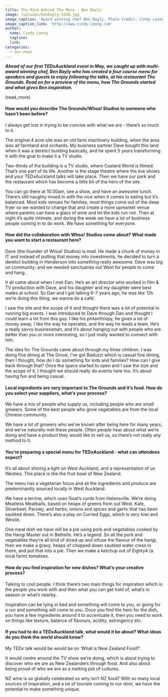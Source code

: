 ```yaml
---
title: The Mind Behind The Menu - Ben Bayly
image: /uploads/benbayly-5240.jpg
image_caption: 'Award winning chef Ben Bayly. Photo Credit: Cindy Leong'
image_caption_link: 'http://www.cindy-leong.com'
author:
  name: Cindy Leong
  tagline:
  link:
categories:
  - our-news
---
```


***Ahead of our first TEDxAuckland event in May, we caught up with multi-award winning chef, Ben Bayly who has created a four course menu for speakers and guests to enjoy following the talks, at his restaurant The Grounds. Read on for a preview of the menu, how The Grounds started and what gives Ben inspiration.***

(read\_more)

#### How would you describe The Grounds/Whoa\! Studios to someone who hasn’t been before?

I always get lost in trying to be concise with what we are - there’s so much to it.

The original 4 acre site was an old farm machinery building, when the area was all farmland and orchards. My business partner Dave bought this land when it was a derelict building basically, and he spent 5 years transforming it with the goal to make it a TV studio. 

Two-thirds of the building is a TV studio, where Custard World is filmed. That’s one part of its life. Another is the stage theatre where the live shows and your TEDxAuckland talks will take place. Then we have our park and the restaurant which has become a little bit of the hero of the site.

You can go there at 10:30am, see a show, and have an awesome lunch. There’s still naughty mixed in with the nice when it comes to eating but it’s balanced. Most kids venues for families, most things come out of the deep fryer so we wanted to change that and create a more upmarket venue where parents can have a glass of wine and let the kids run riot. Then at night it’s quite intimate, and during the week we have a lot of business people coming in to do work. We have something for everyone.

#### How did the collaboration with Whoa\! Studios come about? What made you want to start a restaurant here?

Dave (the founder of Whoa\! Studios) is mad. He made a chunk of money in IT and instead of putting that money into investments, he decided to turn a derelict building in Henderson into something really awesome. Dave was big on community; and we needed sanctuaries out West for people to come and hang. 

It all came about when I met Dan. He’s an art director who worked in film & TV production with Dave, and his daughter and my daughter were best mates at school. So Dan and I got talking 6-7 years ago, he was like ‘Oh we’re doing this thing, we wanna do a café’. 

I saw the site and the scope of it and thought there was a lot of potential in running big events. I was introduced to Dave through Dan and thought I could learn a lot from this guy. I like his philanthropy, he gives a lot of money away, I like the way he operates, and the way he leads a team. He’s a really savvy businessman, and it’s about hanging out with people who are better than you or more interesting, so I just really wanted to connect with him.

The idea for The Grounds came about through my three children. I was doing fine dining at The Grove, I’ve got Baduzzi which is casual fine dining, then I thought, how do I do something for kids and families? How can I give back through that? Once the space started to open and I saw the size and the scope of it, I thought we should really do events here too. It’s about having fun and being casual.

#### Local ingredients are very important to The Grounds and it’s food. How do you select your suppliers, what’s your process?

We have a mix of people who supply us, including people who are small growers. Some of the best people who grow vegetables are from the local Chinese community. 

We have a lot of growers who we’ve known after being here for many years, and we’ve naturally met these people. Often people hear about what we’re doing and have a product they would like to sell us, so there’s not really any method to it.  

#### You’re preparing a special menu for TEDxAuckland - what can attendees expect? 

It’s all about shining a light on West Auckland, and a representation of us Westies. This place is like the fruit bowl of New Zealand. 

The menu has a vegetarian focus and all the ingredients and produce are predominantly sourced locally in West Auckland.

We have a terrine, which uses Goat’s curds from Helensville. We’re doing Meatless Meatballs, based on heaps of greens from out West. Kale, Silverbeet, Parsley, and herbs, onions and spices and garlic that has been sautéed down. There’s also a play on Curried Eggs, which is very kiwi and Westie. 

One meat dish we have will be a pie using pork and vegetables cooked by the Hangi Master out in Bethells. He’s a legend. So all the pork and vegetables they’re all kind of diced up and infuse the flavour of the hangi, then we make a gravy, heaps of chopped down sautéed water cress in there, and put that into a pie. Then we make a ketchup out of Eighty4 (a local farm) tomatoes.

#### How do you find inspiration for new dishes? What’s your creative process?

Talking to cool people. I think there’s two main things for inspiration which is the people you work with and then what you can get hold of, what’s in season or what’s nearby.

Inspiration can be lying in bed and something will come to you, or going for a run and something will come to you. Once you find the hero for the dish, you have a few ingredients around it to accentuate it, then you need to work on things like texture, balance of flavours, acidity, astringency etc.

#### If you had to do a TEDxAuckland talk, what would it be about? What ideas do you think the world should know?

My TEDx talk would be would be on ‘What is New Zealand Food?'.

It would centre around the TV show we’re doing, which is about trying to discover who we are as New Zealanders through food. And also about being proud of who we are as a melting pot of cultures. 

NZ wine is so globally celebrated so why isn’t NZ food? With so many local sources of inspiration, and a lot of tourists coming to our door, we have the potential to make something unique.